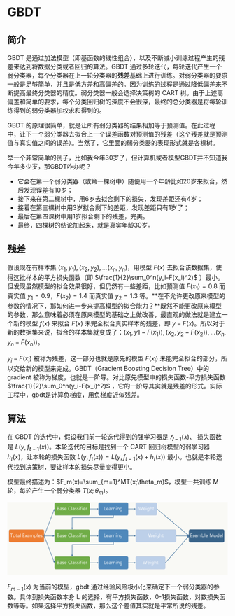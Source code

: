 # GBDT

## 简介

GBDT 是通过加法模型（即基函数的线性组合），以及不断减小训练过程产生的残差来达到将数据分类或者回归的算法。GBDT 通过多轮迭代，每轮迭代产生一个弱分类器，每个分类器在上一轮分类器的**残差**基础上进行训练。对弱分类器的要求一般是足够简单，并且是低方差和高偏差的。因为训练的过程是通过降低偏差来不断提高最终分类器的精度。弱分类器一般会选择决策树的 CART 树。由于上述高偏差和简单的要求，每个分类回归树的深度不会很深，最终的总分类器是将每轮训练得到的弱分类器加权求和得到的。

GBDT 的原理很简单，就是让所有弱分类器的结果相加等于预测值。在此过程中，让下一个弱分类器去拟合上一个误差函数对预测值的残差（这个残差就是预测值与真实值之间的误差）。当然了，它里面的弱分类器的表现形式就是各棵树。

举一个非常简单的例子，比如我今年30岁了，但计算机或者模型GBDT并不知道我今年多少岁，那GBDT咋办呢？

- 它会在第一个弱分类器（或第一棵树中）随便用一个年龄比如20岁来拟合，然后发现误差有10岁；
- 接下来在第二棵树中，用6岁去拟合剩下的损失，发现差距还有4岁；
- 接着在第三棵树中用3岁拟合剩下的差距，发现差距只有1岁了；
- 最后在第四课树中用1岁拟合剩下的残差，完美。
- 最终，四棵树的结论加起来，就是真实年龄30岁。

## 残差

假设现在有样本集 $(x_1, y_1), (x_2,y_2),...(x_n, y_n)$，用模型 $F(x)$ 去拟合该数据集，使得这批样本的平方损失函数（即 $\frac{1}{2}\sum_0^n(y_i-F(x_i)^2)$ ）最小。但发现虽然模型的拟合效果很好，但仍然有一些差距，比如预测值 $F(x_1)=0.8$ 而真实值 $y_1=0.9$，$F(x_2)=1.4$ 而真实值 $y_2=1.3$ 等。**在不允许更改原来模型的参数的情况下，那如何进一步来提高模型的拟合能力？**既然不能更改原来模型的参数，那么意味着必须在原来模型的基础之上做改善，最直观的做法就是建立一个新的模型 $f(x)$ 来拟合 $F(x)$ 未完全拟合真实样本的残差，即 $y-F(x)$。所以对于新的数据集来说，拟合的样本集就变成了：$(x_1,y1-F(x_1)), (x_2, y_2-F(x_2)),...(x_n,y_n-F(x_n))$。

$y_i-F(x_i)$ 被称为残差，这一部分也就是原先的模型 $F(x_i)$ 未能完全拟合的部分，所以交给新的模型来完成。GBDT（Gradient Boosting Decision Tree）中的 gradient 被称为梯度，也就是一阶导。对比原先模型中的损失函数-平方损失函数 $\frac{1}{2}\sum_0^n(y_i-F(x_i)^2)$ ，它的一阶导其实就是残差的形式。实际工程中，gbdt是计算负梯度，用负梯度近似残差。

## 算法

在 GBDT 的迭代中，假设我们前一轮迭代得到的强学习器是 $𝑓_{𝑡−1}(𝑥)$、 损失函数是 $L(y,f_{t-1}(x))$。本轮迭代的目标是找到一个 CART 回归树模型的弱学习器 $h_t(x)$，让本轮的损失函数 $L(y,f_{t}(x))=L(y,f_{t-1}(x)+h_t(x))$ 最小。也就是本轮迭代找到决策树，要让样本的损失尽量变得更小。

模型最终描述为：$F_m(x)=\sum_{m=1}^MT(x;\theta_m)$，模型一共训练 M 轮，每轮产生一个弱分类器 $T(x;\theta_m)$。

<img src="figures/666027-20171030203845058-619624621.png" alt="img" style="zoom:70%;" />

$F_{m−1}(x)$ 为当前的模型，gbdt 通过经验风险极小化来确定下一个弱分类器的参数。具体到损失函数本身 L 的选择，有平方损失函数，0-1损失函数，对数损失函数等等。如果选择平方损失函数，那么这个差值其实就是平常所说的残差。






